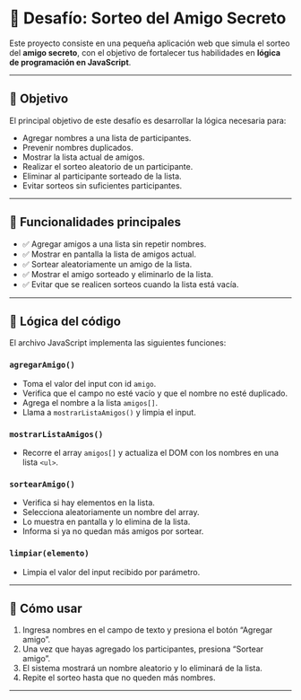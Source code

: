 # 🎁 Desafío: Sorteo del Amigo Secreto

Este proyecto consiste en una pequeña aplicación web que simula el sorteo del **amigo secreto**, con el objetivo de fortalecer tus habilidades en **lógica de programación en JavaScript**.

---

## 📌 Objetivo

El principal objetivo de este desafío es desarrollar la lógica necesaria para:

- Agregar nombres a una lista de participantes.
- Prevenir nombres duplicados.
- Mostrar la lista actual de amigos.
- Realizar el sorteo aleatorio de un participante.
- Eliminar al participante sorteado de la lista.
- Evitar sorteos sin suficientes participantes.

---

## 🚀 Funcionalidades principales

- ✅ Agregar amigos a una lista sin repetir nombres.
- ✅ Mostrar en pantalla la lista de amigos actual.
- ✅ Sortear aleatoriamente un amigo de la lista.
- ✅ Mostrar el amigo sorteado y eliminarlo de la lista.
- ✅ Evitar que se realicen sorteos cuando la lista está vacía.

---

## 🧠 Lógica del código

El archivo JavaScript implementa las siguientes funciones:

### `agregarAmigo()`
- Toma el valor del input con id `amigo`.
- Verifica que el campo no esté vacío y que el nombre no esté duplicado.
- Agrega el nombre a la lista `amigos[]`.
- Llama a `mostrarListaAmigos()` y limpia el input.

### `mostrarListaAmigos()`
- Recorre el array `amigos[]` y actualiza el DOM con los nombres en una lista `<ul>`.

### `sortearAmigo()`
- Verifica si hay elementos en la lista.
- Selecciona aleatoriamente un nombre del array.
- Lo muestra en pantalla y lo elimina de la lista.
- Informa si ya no quedan más amigos por sortear.

### `limpiar(elemento)`
- Limpia el valor del input recibido por parámetro.

---

## 🧪 Cómo usar

1. Ingresa nombres en el campo de texto y presiona el botón “Agregar amigo”.
2. Una vez que hayas agregado los participantes, presiona “Sortear amigo”.
3. El sistema mostrará un nombre aleatorio y lo eliminará de la lista.
4. Repite el sorteo hasta que no queden más nombres.

---
